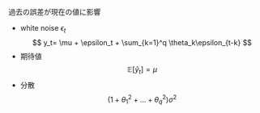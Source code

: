 過去の誤差が現在の値に影響
- white noise $\epsilon_t$
$$
y_t= \mu + \epsilon_t + \sum_{k=1}^q \theta_k\epsilon_{t-k}
$$
- 期待値
    $$
    \mathbb E [\hat y_t] = \mu
    $$
- 分散
    $$
    (1+ \theta_1^2 + ...+ \theta_q^2)\sigma^2
    $$